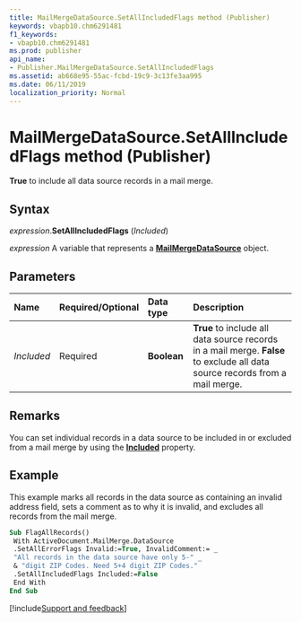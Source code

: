 ```yaml
---
title: MailMergeDataSource.SetAllIncludedFlags method (Publisher)
keywords: vbapb10.chm6291481
f1_keywords:
- vbapb10.chm6291481
ms.prod: publisher
api_name:
- Publisher.MailMergeDataSource.SetAllIncludedFlags
ms.assetid: ab668e95-55ac-fcbd-19c9-3c13fe3aa995
ms.date: 06/11/2019
localization_priority: Normal
---
```



# MailMergeDataSource.SetAllIncludedFlags method (Publisher)

**True** to include all data source records in a mail merge.


## Syntax

_expression_.**SetAllIncludedFlags** (_Included_)

_expression_ A variable that represents a **[MailMergeDataSource](Publisher.MailMergeDataSource.md)** object.


## Parameters

|Name|Required/Optional|Data type|Description|
|:-----|:-----|:-----|:-----|
|_Included_|Required| **Boolean**| **True** to include all data source records in a mail merge. **False** to exclude all data source records from a mail merge.|

## Remarks

You can set individual records in a data source to be included in or excluded from a mail merge by using the **[Included](Publisher.MailMergeDataSource.Included.md)** property.


## Example

This example marks all records in the data source as containing an invalid address field, sets a comment as to why it is invalid, and excludes all records from the mail merge.

```vb
Sub FlagAllRecords() 
 With ActiveDocument.MailMerge.DataSource 
 .SetAllErrorFlags Invalid:=True, InvalidComment:= _ 
 "All records in the data source have only 5-" _ 
 & "digit ZIP Codes. Need 5+4 digit ZIP Codes." 
 .SetAllIncludedFlags Included:=False 
 End With 
End Sub
```

[!include[Support and feedback](~/includes/feedback-boilerplate.md)]